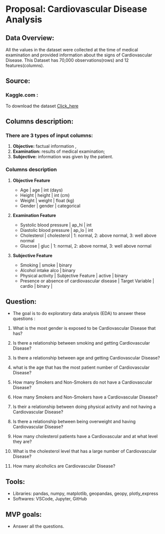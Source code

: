 # Proposal: Cardiovascular Disease Analysis 
## Data Overview:
All the values in the dataset were collected at the time of medical examination and provided information about the signs of Cardiovascular Disease. This Dataset has 70,000 observations(rows) and 12 features(columns). 

## Source:
### Kaggle.com :  
To download the dataset [Click_here](https://www.kaggle.com/sulianova/cardiovascular-disease-dataset)



## Columns description:
  ### There are 3 types of input columns:

 1. **Objective:** factual information ,
 2. **Examination:** results of medical examination;
 3. **Subjective:** information was given by the patient.
        
 ### Columns description
 
 
  1. **Objective Feature** 
     - Age | age | int (days)
     - Height |  height | int (cm) 
     - Weight |  weight | float (kg) 
     - Gender |  gender | categorical 
   
   
  2. **Examination Feature** 
     - Systolic blood pressure  | ap_hi | int 
	 - Diastolic blood pressure | ap_lo | int 
	 - Cholesterol | cholesterol | 1: normal, 2: above normal, 3: well above normal 
	 - Glucose | gluc | 1: normal, 2: above normal, 3: well above normal 
        
        
  3. **Subjective Feature**
     - Smoking | smoke | binary
	 - Alcohol intake  alco | binary 
	 - Physical activity | Subjective Feature | active | binary 
     - Presence or absence of cardiovascular disease | Target Variable | cardio | binary |

## Question:
    
  - The goal is to do exploratory data analysis (EDA) to answer these questions :
  
   1. What is the most gender is exposed to be Cardiovascular Disease that has? 
  
   2. Is there a relationship between smoking and getting  Cardiovascular Disease?
   
   3. Is there a relationship between age and getting Cardiovascular Disease?
   
   4. what is the age that has the most patient number of Cardiovascular Disease?
   
   5. How many Smokers and Non-Smokers do not have a Cardiovascular Disease?
   
   6. How many Smokers and Non-Smokers have a Cardiovascular Disease? 
   
   7. Is their a relationship between doing physical activity and not having a Cardiovascular Disease?
   
   8. Is there a relationship between being overweight and having  Cardiovascular Disease? 
   
   9. How many cholesterol patients have a Cardiovascular and at what level they are?
   
   10. What is the cholesterol level  that has a large number of Cardiovascular Disease?
    
   11. How many alcoholics are Cardiovascular Disease?
    
    
## Tools:
- Libraries: 
pandas, numpy, matplotlib, geopandas, geopy, plotly_express
- Softwares: 
VSCode, Jupyter, GitHub

## MVP goals:
- Answer all the questions.

